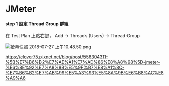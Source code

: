 # JMeter



#### step 1 設定 Thread Group 群組

在 Test Plan 上點右鍵， Add → Threads (Users) → Thread Group

![螢幕快照 2018-07-27 上午10.48.50.png](https://i.imgur.com/i5UguvL.png)





https://clover75.pixnet.net/blog/post/556304311-%5B%E7%B6%B2%E7%AE%A1%E7%AD%86%E8%A8%98%5D-jmeter-%E6%8E%92%E7%A8%8B%E5%9F%B7%E8%A1%8C-%E7%B6%B2%E7%AB%99%E5%A3%93%E5%8A%9B%E6%B8%AC%E8%A9%A6
